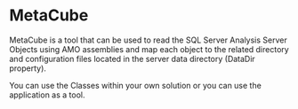 # MetaCube

MetaCube is a tool that can be used to read the SQL Server Analysis Server Objects using AMO assemblies and map each object to the related directory and configuration files located in the server data directory (DataDir property).

You can use the Classes within your own solution or you can use the application as a tool.
